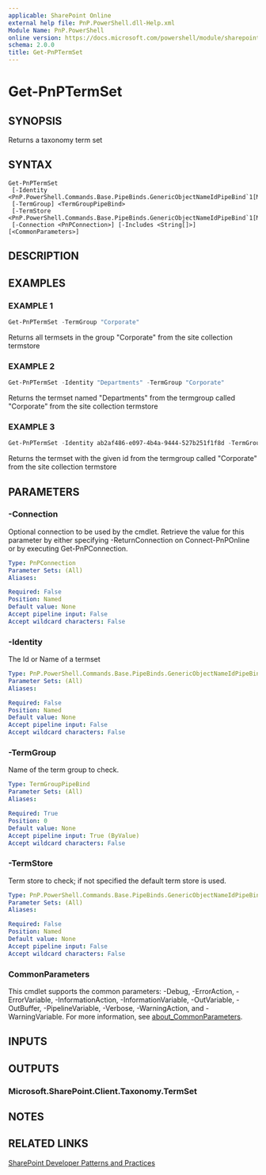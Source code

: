 ```yaml
---
applicable: SharePoint Online
external help file: PnP.PowerShell.dll-Help.xml
Module Name: PnP.PowerShell
online version: https://docs.microsoft.com/powershell/module/sharepoint-pnp/get-pnptermset
schema: 2.0.0
title: Get-PnPTermSet
---
```


# Get-PnPTermSet

## SYNOPSIS
Returns a taxonomy term set

## SYNTAX

```
Get-PnPTermSet
 [-Identity <PnP.PowerShell.Commands.Base.PipeBinds.GenericObjectNameIdPipeBind`1[Microsoft.SharePoint.Client.Taxonomy.TermSet]>]
 [-TermGroup] <TermGroupPipeBind>
 [-TermStore <PnP.PowerShell.Commands.Base.PipeBinds.GenericObjectNameIdPipeBind`1[Microsoft.SharePoint.Client.Taxonomy.TermStore]>]
 [-Connection <PnPConnection>] [-Includes <String[]>] [<CommonParameters>]
```

## DESCRIPTION

## EXAMPLES

### EXAMPLE 1
```powershell
Get-PnPTermSet -TermGroup "Corporate"
```

Returns all termsets in the group "Corporate" from the site collection termstore

### EXAMPLE 2
```powershell
Get-PnPTermSet -Identity "Departments" -TermGroup "Corporate"
```

Returns the termset named "Departments" from the termgroup called "Corporate" from the site collection termstore

### EXAMPLE 3
```powershell
Get-PnPTermSet -Identity ab2af486-e097-4b4a-9444-527b251f1f8d -TermGroup "Corporate
```

Returns the termset with the given id from the termgroup called "Corporate" from the site collection termstore

## PARAMETERS

### -Connection
Optional connection to be used by the cmdlet. Retrieve the value for this parameter by either specifying -ReturnConnection on Connect-PnPOnline or by executing Get-PnPConnection.

```yaml
Type: PnPConnection
Parameter Sets: (All)
Aliases:

Required: False
Position: Named
Default value: None
Accept pipeline input: False
Accept wildcard characters: False
```

### -Identity
The Id or Name of a termset

```yaml
Type: PnP.PowerShell.Commands.Base.PipeBinds.GenericObjectNameIdPipeBind`1[Microsoft.SharePoint.Client.Taxonomy.TermSet]
Parameter Sets: (All)
Aliases:

Required: False
Position: Named
Default value: None
Accept pipeline input: False
Accept wildcard characters: False
```

### -TermGroup
Name of the term group to check.

```yaml
Type: TermGroupPipeBind
Parameter Sets: (All)
Aliases:

Required: True
Position: 0
Default value: None
Accept pipeline input: True (ByValue)
Accept wildcard characters: False
```

### -TermStore
Term store to check; if not specified the default term store is used.

```yaml
Type: PnP.PowerShell.Commands.Base.PipeBinds.GenericObjectNameIdPipeBind`1[Microsoft.SharePoint.Client.Taxonomy.TermStore]
Parameter Sets: (All)
Aliases:

Required: False
Position: Named
Default value: None
Accept pipeline input: False
Accept wildcard characters: False
```

### CommonParameters
This cmdlet supports the common parameters: -Debug, -ErrorAction, -ErrorVariable, -InformationAction, -InformationVariable, -OutVariable, -OutBuffer, -PipelineVariable, -Verbose, -WarningAction, and -WarningVariable. For more information, see [about_CommonParameters](http://go.microsoft.com/fwlink/?LinkID=113216).

## INPUTS

## OUTPUTS

### Microsoft.SharePoint.Client.Taxonomy.TermSet

## NOTES

## RELATED LINKS

[SharePoint Developer Patterns and Practices](https://aka.ms/sppnp)